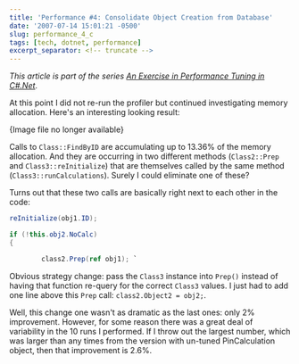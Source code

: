 ```yaml
---
title: 'Performance #4: Consolidate Object Creation from Database'
date: '2007-07-14 15:01:21 -0500'
slug: performance_4_c
tags: [tech, dotnet, performance]
excerpt_separator: <!-- truncate -->
---
```


_This article is part of the series <a href="/archive/2007/06/25/an_exercise_in/">
An Exercise in Performance Tuning in C#.Net</a>_.

At this point I did not re-run the profiler but continued investigating memory allocation.
Here's an interesting looking result:

<p class="center">{Image file no longer available}</p>
<!--
<p style="text-align: center">
<a href="http://www.safnet.com/writing/tech/calc1.jpg">
<img alt="calc1.jpg" src="http://www.safnet.com/writing/tech/calc1-thumb.jpg" width="450"
    height="125" border="1" /></a>
-->

<!-- truncate -->

Calls to `Class::FindByID` are accumulating up to 13.36% of the memory
allocation. And they are occurring in two different methods (`Class2::Prep`
and `Class3::reInitialize`) that are themselves called by the same method
(`Class3::runCalculations`). Surely I could eliminate one of these?

Turns out that these two calls are basically right next to each other in the code:

```csharp
reInitialize(obj1.ID);

if (!this.obj2.NoCalc)
{

        class2.Prep(ref obj1); `
```

Obvious strategy change: pass the `Class3` instance into `Prep()`
instead of having that function re-query for the correct `Class3` values.
I just had to add one line above this `Prep` call: `class2.Object2 =
obj2;`.

Well, this change one wasn't as dramatic as the last ones: only 2% improvement.
However, for some reason there was a great deal of variability in the 10 runs I
performed. If I throw out the largest number, which was larger than any times
from the version with un-tuned PinCalculation object, then that improvement is
2.6%.
